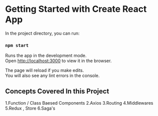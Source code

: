# Getting Started with Create React App

In the project directory, you can run:

### `npm start`

Runs the app in the development mode.\
Open [http://localhost:3000](http://localhost:3000) to view it in the browser.

The page will reload if you make edits.\
You will also see any lint errors in the console.

## Concepts Covered In this Project
1.Function / Class Baesed Components 
2.Axios
3.Routing
4.Middlewares
5.Redux , Store
6.Saga's



